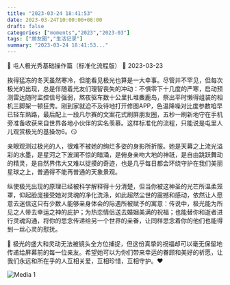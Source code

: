 ```yaml
---
title: "2023-03-24 18:41:53"
date: 2023-03-24T10:00:00+08:00
draft: false
categories: ["moments","2023","2023-03"]
tags: ["朋友圈","生活记录"]
summary: "2023-03-24 18:41:53..."
---
```


📸 屯人极光秀基础操作篇（标准化流程版）
📅 2023-03-23

挨得猛冻的冬天虽然寒冷，但能看见极光也算是一大幸事。尽管并不罕见，但每次极光的出现，总是伴随着光友们理智丧失的冲动：不惧零下十几度的严寒，启动预测雷达随时监控信号强弱，熬夜驱车数十公里扎堆麋鹿岛，祭出平时懒得组装的相机三脚架一顿狂秀。刚到家就迫不及待地打开修图APP，色温降噪对比度参数咱早已轻车熟路，最后配上一段凡尔赛的文案花式刷屏朋友圈，五秒一刷新地守在手机旁准备收获来自世界各地小伙伴的实名羡慕。这样标准化的流程，只能说是屯里人儿观赏极光的基操勿6。😏

亲眼观测过极光的人，很难不被她的绚烂多姿的身影所折服。她是天幕之上流光溢彩的水墨，是星河之下波澜不惊的暗涌，是俯身亲吻大地的神祇，是自由跳跃舞动的精灵，是自然界伟大又难以捉摸的奇迹，也是几乎每日都会环绕守护在我们美丽星球之上，普通得不能再普通的天象景观。

纵使极光出现的原理已经被科学解释得十分清楚，但当你被这神圣的光芒所温柔笼罩，仰起脸庞接受她对灵魂的净化洗涤，如此超然尘世的震撼和感动，依然让人愿意去迷信这只有少数人能够亲身体会的际遇所被赋予的寓意：传说中，极光能为所见之人带去幸运之神的庇护；为热恋情侣送去婚姻美满的祝福；也能替你和逝者进行灵魂沟通，将你的思念传递给另一个世界的亲眷，让同样思念着你的他们也能得到一丝心灵的慰抚。

🙏 极光的盛大和灵动无法被镜头全方位捕捉，但这份真挚的祝福却可以毫无保留地传递给屏幕前的每一位亲友。希望她可以为你们带来幸运的眷顾和美好的祈愿，让我们永远和所在乎的人互相关爱，互相珍惜，互相守护。❤️

![Media 1](/Moments/photos/2023-03-24/202303241841530.jpg)

